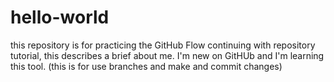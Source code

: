 # hello-world
this repository is for practicing the GitHub Flow
continuing with repository tutorial, this describes a brief about me. I'm new on GitHUb and I'm learning this tool. (this is for use branches and make and commit changes)
